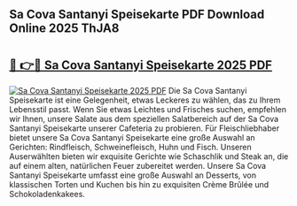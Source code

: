 ## Sa Cova Santanyi Speisekarte PDF Download Online 2025 ThJA8

# <h2><a href="http://gccw6x.nevu.top/?p=Sa+Cova+Santanyi+Speisekarte">🔗 👉🔴 Sa Cova Santanyi Speisekarte 2025 PDF</a></h2>

[![Sa Cova Santanyi Speisekarte 2025 PDF](https://i.imgur.com/dBaPXMq.png)](http://gccw6x.nevu.top/?p=Sa+Cova+Santanyi+Speisekarte)
Die Sa Cova Santanyi Speisekarte ist eine Gelegenheit, etwas Leckeres zu wählen, das zu Ihrem Lebensstil passt. Wenn Sie etwas Leichtes und Frisches suchen, empfehlen wir Ihnen, unsere Salate aus dem speziellen Salatbereich auf der Sa Cova Santanyi Speisekarte unserer Cafeteria zu probieren. Für Fleischliebhaber bietet unsere Sa Cova Santanyi Speisekarte eine große Auswahl an Gerichten: Rindfleisch, Schweinefleisch, Huhn und Fisch. Unseren Auserwählten bieten wir exquisite Gerichte wie Schaschlik und Steak an, die auf einem alten, natürlichen Feuer zubereitet werden. Unsere Sa Cova Santanyi Speisekarte umfasst eine große Auswahl an Desserts, von klassischen Torten und Kuchen bis hin zu exquisiten Crème Brûlée und Schokoladenkakees.
